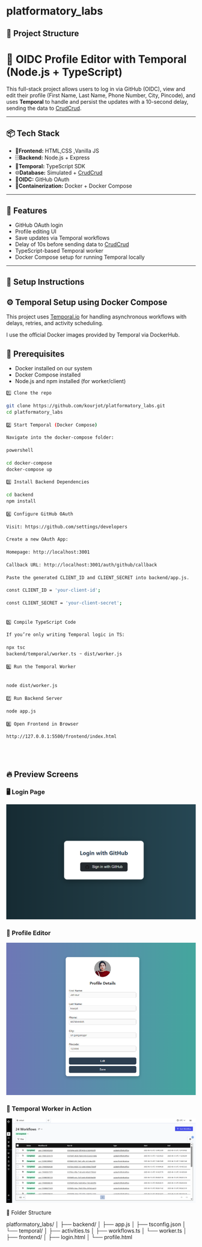# platformatory_labs

## 📂 Project Structure

# 🧠 OIDC Profile Editor with Temporal (Node.js + TypeScript)

This full-stack project allows users to log in via GitHub (OIDC), view and edit their profile (First Name, Last Name, Phone Number, City, Pincode), and uses **Temporal** to handle and persist the updates with a 10-second delay, sending the data to [CrudCrud](https://crudcrud.com).

---

## 📦 Tech Stack

- 👤**Frontend:** HTML,CSS ,Vanilla JS
- 🗄️**Backend:** Node.js + Express
- 🧠**Temporal:** TypeScript SDK
- 🌐**Database:** Simulated + [CrudCrud](https://crudcrud.com)
- 🔐**OIDC:** GitHub OAuth
- 🐳**Containerization:** Docker + Docker Compose

---

## 🚀 Features

- GitHub OAuth login
- Profile editing UI
- Save updates via Temporal workflows
- Delay of 10s before sending data to [CrudCrud](https://crudcrud.com)
- TypeScript-based Temporal worker
- Docker Compose setup for running Temporal locally

---

## 🔧 Setup Instructions

## ⚙️ Temporal Setup using Docker Compose


This project uses [Temporal.io](https://temporal.io/) for handling asynchronous workflows with delays, retries, and activity scheduling.

I use the official Docker images provided by Temporal via DockerHub.

## 🧱 Prerequisites

- Docker installed on our system
- Docker Compose installed
- Node.js and npm installed (for worker/client)


```bash
1️⃣ Clone the repo

git clone https://github.com/kourjot/platformatory_labs.git
cd platformatory_labs

2️⃣ Start Temporal (Docker Compose)

Navigate into the docker-compose folder:

powershell

cd docker-compose
docker-compose up

3️⃣ Install Backend Dependencies 
  
cd backend
npm install

4️⃣ Configure GitHub OAuth

Visit: https://github.com/settings/developers

Create a new OAuth App:

Homepage: http://localhost:3001

Callback URL: http://localhost:3001/auth/github/callback

Paste the generated CLIENT_ID and CLIENT_SECRET into backend/app.js.

const CLIENT_ID = 'your-client-id';

const CLIENT_SECRET = 'your-client-secret';


5️⃣ Compile TypeScript Code

If you’re only writing Temporal logic in TS:

npx tsc
backend/temporal/worker.ts ➝ dist/worker.js

6️⃣ Run the Temporal Worker


node dist/worker.js

7️⃣ Run Backend Server

node app.js

8️⃣ Open Frontend in Browser

http://127.0.0.1:5500/frontend/index.html





```
## 🔥 Preview Screens

### 🖥️ Login Page

![image alt](https://github.com/kourjot/platformatory_labs/blob/main/Screenshot%202025-06-13%20214547.png?raw=true)

### 👤 Profile Editor

![Profile Page](https://raw.githubusercontent.com/kourjot/platformatory_labs/de4a6765f6f2e5acf0f4ef4a80fffda1d35da9a5/Screenshot%202025-06-13%20214601.png)

### 🧠 Temporal Worker in Action

![Temporal Worker](https://raw.githubusercontent.com/kourjot/platformatory_labs/860944063da86c8b2dda95bb2ab980c556a7ec80/Screenshot%202025-06-13%20214527.png)

📂 Folder Structure

platformatory_labs/
│
├── backend/
│   ├── app.js
│   ├── tsconfig.json
│   └── temporal/
│       ├── activities.ts
│       ├── workflows.ts
│       └── worker.ts
│
├── frontend/
│   ├── login.html
│   └── profile.html


